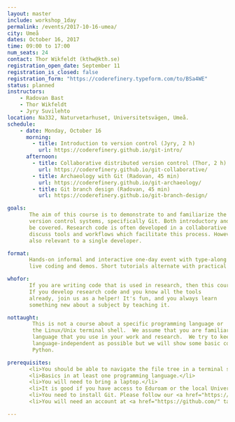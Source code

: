 ```yaml
---
layout: master
include: workshop_1day
permalink: /events/2017-10-16-umea/
city: Umeå
dates: October 16, 2017
time: 09:00 to 17:00
num_seats: 24
contact: Thor Wikfeldt (kthw@kth.se)
registration_open_date: September 11
registration_is_closed: false
registration_form: "https://coderefinery.typeform.com/to/BSa4WE"
status: planned
instructors:
    - Radovan Bast
    - Thor Wikfeldt
    - Jyry Suvilehto
location: Na332, Naturvetarhuset, Universitetsvägen, Umeå.
schedule:
    - date: Monday, October 16
      morning: 
        - title: Introduction to version control (Jyry, 2 h)
          url: https://coderefinery.github.io/git-intro/
      afternoon: 
        - title: Collaborative distributed version control (Thor, 2 h)
          url: https://coderefinery.github.io/git-collaborative/
        - title: Archaeology with Git (Radovan, 45 min)
          url: https://coderefinery.github.io/git-archaeology/
        - title: Git branch design (Radovan, 45 min)
          url: https://coderefinery.github.io/git-branch-design/

goals:
       The aim of this course is to demonstrate to and familiarize the workshop participants with 
       version control systems, specifically Git. Both introductory and more advanced topics will 
       be covered. Research code is often developed in a collaborative setting, and we will 
       discuss tools and workflows which facilitate this process. However, most of the content is 
       also relevant to a single developer.

format:
       Hands-on informal and interactive one-day event with type-along type of presentations, 
       live coding and demos. Short tutorials alternate with practical exercises.

whofor:
       If you are writing code that is used in research, then this course is for you.
       If you develop research code and you know all the tools
       already, join us as a helper! It's fun, and you always learn
       something new about a subject by teaching it.

nottaught:
        This is not a course about a specific programming language or
        the Linux/Unix terminal shell.  We assume that you are familiar with the programming
        language that you use in your work and research.  We try to keep the course as
        language-independent as possible but we will show some basic code examples in
        Python.

prerequisites:
       <li>You should be able to navigate the file tree in a terminal session and edit text files in the terminal.</li>
       <li>Basics in at least one programming language.</li>
       <li>You will need to bring a laptop.</li>
       <li>It is good if you have access to Eduroam or the local University wifi.</li>
       <li>You need to install Git. Please follow our <a href="https://coderefinery.github.io/installation/" target="_blank">installation instructions</a> and follow the instructions for Git.</li>
       <li>You will need an account at <a href="https://github.com/" target="_blank">GitHub</a> for parts of the Git lessons.

---
```

